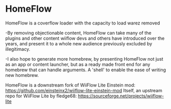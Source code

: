# HomeFlow

HomeFlow is a coverflow loader with the capacity to load warez removed

-By removing objectionable content, HomeFlow can take many of the plugins and other content wiiflow devs and others have introduced over the years, and present it to a whole new audience previously excluded by illegitimacy.

-I also hope to generate more homebrew, by presenting HomeFlow not just as an app or content launcher, but as a ready made front end for any homebrew that can handle arguments.
A 'shell' to enable the ease of writing new homebrew.

HomeFlow is a downstream fork of WiiFlow Lite Einstein mod: https://github.com/einsteinx2/wiiflow-lite-einstein-mod
Itself, an upstream repo for WiiFlow Lite by fledge68: https://sourceforge.net/projects/wiiflow-lite


